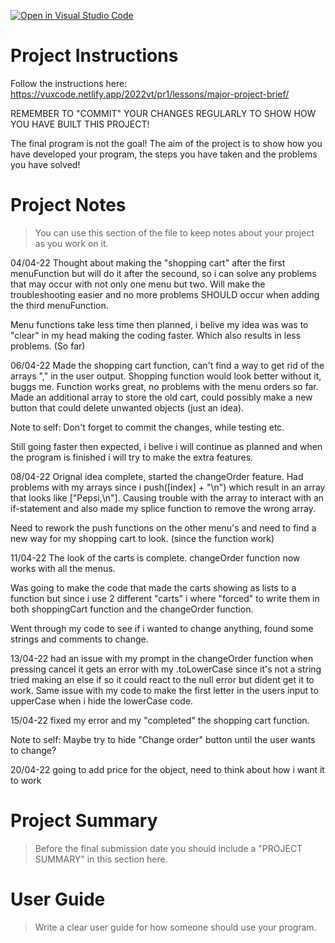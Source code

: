 [![Open in Visual Studio Code](https://classroom.github.com/assets/open-in-vscode-f059dc9a6f8d3a56e377f745f24479a46679e63a5d9fe6f495e02850cd0d8118.svg)](https://classroom.github.com/online_ide?assignment_repo_id=7474572&assignment_repo_type=AssignmentRepo)
# Project Instructions
Follow the instructions here: https://vuxcode.netlify.app/2022vt/pr1/lessons/major-project-brief/

REMEMBER TO "COMMIT" YOUR CHANGES REGULARLY TO SHOW HOW YOU HAVE BUILT THIS PROJECT! 

The final program is not the goal! The aim of the project is to show how you have developed your program, the steps you have taken and the problems you have solved!

# Project Notes

> You can use this section of the file to keep notes about your project as you work on it.

04/04-22
Thought about making the "shopping cart" after the first menuFunction but will do it after the secound, so i can solve any problems that may occur with not only one menu but two. Will make the troubleshooting easier and no more problems SHOULD occur when adding the third menuFunction.

Menu functions take less time then planned, i belive my idea was was to "clear" in my head making the coding faster. Which also results in less problems.
(So far)

06/04-22
Made the shopping cart function, can't find a way to get rid of the arrays "," in the user output. Shopping function would look better without it, buggs me. Function works great, no problems with the menu orders so far. Made an additional array to store the old cart, could possibly make a new button that could delete unwanted objects (just an idea).

Note to self: Don't forget to commit the changes, while testing etc.

Still going faster then expected, i belive i will continue as planned and when the program is finished i will try to make the extra features.

08/04-22
Orignal idea complete, started the changeOrder feature. Had problems with my arrays since i push([index] + "\n") which result in an array that looks like ["Pepsi,\n"].
Causing trouble with the array to interact with an if-statement and also made my splice function to remove the wrong array.

Need to rework the push functions on the other menu's and need to find a new way for my shopping cart to look. (since the function work)

11/04-22
The look of the carts is complete. changeOrder function now works with all the menus.

Was going to make the code that made the carts showing as lists to a function but since i use 2 different "carts" i where "forced" to write them in both shoppingCart function and the changeOrder function.

Went through my code to see if i wanted to change anything, found some strings and comments to change.

13/04-22
had an issue with my prompt in the changeOrder function when pressing cancel it gets an error with my .toLowerCase since it's not a string tried making an else if so it could react to the null error but dident get it to work. Same issue with my code to make the first letter in the users input to upperCase when i hide the lowerCase code. 

15/04-22
fixed my error and my "completed" the shopping cart function.

Note to self: Maybe  try to hide "Change order" button until the user wants to change?

20/04-22
going to add price for the object, need to think about how i want it to work


# Project Summary

> Before the final submission date you should include a "PROJECT SUMMARY" in this section here. 

# User Guide

> Write a clear user guide for how someone should use your program.
